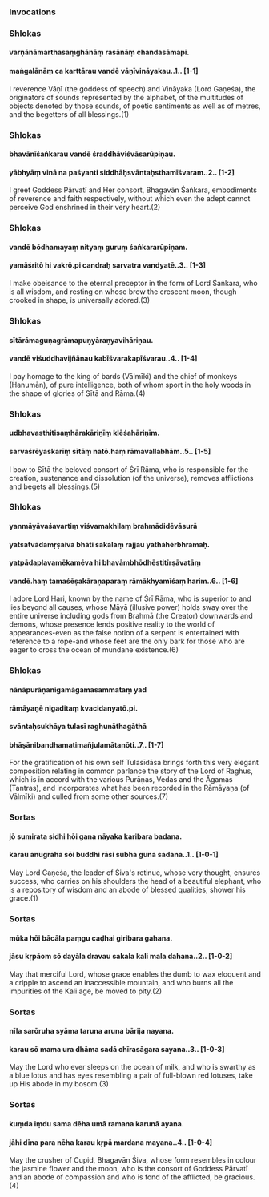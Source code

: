 ### Invocations

### Shlokas

#### varṇānāmarthasaṃghānāṃ rasānāṃ chandasāmapi.
#### maṅgalānāṃ ca karttārau vandē vāṇīvināyakau..1.. [1-1]

I reverence Vāṇī (the goddess of speech) and Vināyaka (Lord Gaṇeśa), the originators of sounds represented by the alphabet, of the multitudes of objects denoted by those sounds, of poetic sentiments as well as of metres, and the begetters of all blessings.(1)

### Shlokas

#### bhavānīśaṅkarau vandē śraddhāviśvāsarūpiṇau.
#### yābhyāṃ vinā na paśyanti siddhāḥsvāntaḥsthamīśvaram..2.. [1-2]

I greet Goddess Pārvatī and Her consort, Bhagavān Śaṅkara, embodiments of reverence and faith respectively, without which even the adept cannot perceive God enshrined in their very heart.(2)

### Shlokas

#### vandē bōdhamayaṃ nityaṃ guruṃ śaṅkararūpiṇam.
#### yamāśritō hi vakrō.pi candraḥ sarvatra vandyatē..3.. [1-3]

I make obeisance to the eternal preceptor in the form of Lord Śaṅkara, who is all wisdom, and resting on whose brow the crescent moon, though crooked in shape, is universally adored.(3)

### Shlokas

#### sītārāmaguṇagrāmapuṇyāraṇyavihāriṇau.
#### vandē viśuddhavijñānau kabīśvarakapīśvarau..4.. [1-4]

I pay homage to the king of bards (Vālmīki) and the chief of monkeys (Hanumān), of pure intelligence, both of whom sport in the holy woods in the shape of glories of Sītā and Rāma.(4)

### Shlokas

#### udbhavasthitisaṃhārakāriṇīṃ klēśahāriṇīm.
#### sarvaśrēyaskarīṃ sītāṃ natō.haṃ rāmavallabhām..5.. [1-5]

I bow to Sītā the beloved consort of Śrī Rāma, who is responsible for the creation, sustenance and dissolution (of the universe), removes afflictions and begets all blessings.(5)

### Shlokas

#### yanmāyāvaśavartiṃ viśvamakhilaṃ brahmādidēvāsurā
#### yatsatvādamṛṣaiva bhāti sakalaṃ rajjau yathāhērbhramaḥ.
#### yatpādaplavamēkamēva hi bhavāmbhōdhēstitīrṣāvatāṃ
#### vandē.haṃ tamaśēṣakāraṇaparaṃ rāmākhyamīśaṃ harim..6.. [1-6]

I adore Lord Hari, known by the name of Śrī Rāma, who is superior to and lies beyond all causes, whose Māyā (illusive power) holds sway over the entire universe including gods from Brahmā (the Creator) downwards and demons, whose presence lends positive reality to the world of appearances-even as the false notion of a serpent is entertained with reference to a rope-and whose feet are the only bark for those who are eager to cross the ocean of mundane existence.(6)

### Shlokas

#### nānāpurāṇanigamāgamasammataṃ yad
#### rāmāyaṇē nigaditaṃ kvacidanyatō.pi.
#### svāntaḥsukhāya tulasī raghunāthagāthā
#### bhāṣānibandhamatimañjulamātanōti..7.. [1-7]

For the gratification of his own self Tulasīdāsa brings forth this very elegant composition relating in common parlance the story of the Lord of Raghus, which is in accord with the various Purāṇas, Vedas and the Āgamas (Tantras), and incorporates what has been recorded in the Rāmāyaṇa (of Vālmīki) and culled from some other sources.(7)

### Sortas

#### jō sumirata sidhi hōi gana nāyaka karibara badana.
#### karau anugraha sōi buddhi rāsi subha guna sadana..1.. [1-0-1]

May Lord Gaṇeśa, the leader of Śiva's retinue, whose very thought, ensures success, who carries on his shoulders the head of a beautiful elephant, who is a repository of wisdom and an abode of blessed qualities, shower his grace.(1)

### Sortas

#### mūka hōi bācāla paṃgu caḍhai giribara gahana.
#### jāsu kṛpāom sō dayāla dravau sakala kali mala dahana..2.. [1-0-2]

May that merciful Lord, whose grace enables the dumb to wax eloquent and a cripple to ascend an inaccessible mountain, and who burns all the impurities of the Kali age, be moved to pity.(2)

### Sortas

#### nīla sarōruha syāma taruna aruna bārija nayana.
#### karau sō mama ura dhāma sadā chīrasāgara sayana..3.. [1-0-3]

May the Lord who ever sleeps on the ocean of milk, and who is swarthy as a blue lotus and has eyes resembling a pair of full-blown red lotuses, take up His abode in my bosom.(3)

### Sortas

#### kuṃda iṃdu sama dēha umā ramana karunā ayana.
#### jāhi dīna para nēha karau kṛpā mardana mayana..4.. [1-0-4]

May the crusher of Cupid, Bhagavān Śiva, whose form resembles in colour the jasmine flower and the moon, who is the consort of Goddess Pārvatī and an abode of compassion and who is fond of the afflicted, be gracious.(4)